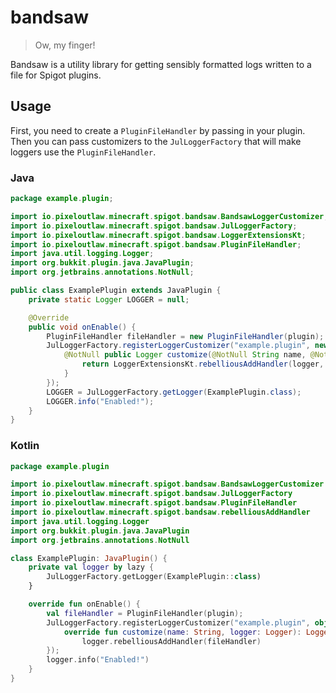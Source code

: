 # bandsaw
> Ow, my finger!

Bandsaw is a utility library for getting sensibly formatted logs written
to a file for Spigot plugins.

## Usage

First, you need to create a `PluginFileHandler` by passing in your plugin. Then you can pass customizers
to the `JulLoggerFactory` that will make loggers use the `PluginFileHandler`.

### Java
```java
package example.plugin;

import io.pixeloutlaw.minecraft.spigot.bandsaw.BandsawLoggerCustomizer;
import io.pixeloutlaw.minecraft.spigot.bandsaw.JulLoggerFactory;
import io.pixeloutlaw.minecraft.spigot.bandsaw.LoggerExtensionsKt;
import io.pixeloutlaw.minecraft.spigot.bandsaw.PluginFileHandler;
import java.util.logging.Logger;
import org.bukkit.plugin.java.JavaPlugin;
import org.jetbrains.annotations.NotNull;

public class ExamplePlugin extends JavaPlugin {
    private static Logger LOGGER = null;

    @Override
    public void onEnable() {
        PluginFileHandler fileHandler = new PluginFileHandler(plugin);
        JulLoggerFactory.registerLoggerCustomizer("example.plugin", new BandsawLoggerCustomizer() {
            @NotNull public Logger customize(@NotNull String name, @NotNull Logger logger) {
                return LoggerExtensionsKt.rebelliousAddHandler(logger, fileHandler);
            }
        });
        LOGGER = JulLoggerFactory.getLogger(ExamplePlugin.class);
        LOGGER.info("Enabled!");
    }
}
```

### Kotlin
```kotlin
package example.plugin

import io.pixeloutlaw.minecraft.spigot.bandsaw.BandsawLoggerCustomizer
import io.pixeloutlaw.minecraft.spigot.bandsaw.JulLoggerFactory
import io.pixeloutlaw.minecraft.spigot.bandsaw.PluginFileHandler
import io.pixeloutlaw.minecraft.spigot.bandsaw.rebelliousAddHandler
import java.util.logging.Logger
import org.bukkit.plugin.java.JavaPlugin
import org.jetbrains.annotations.NotNull

class ExamplePlugin: JavaPlugin() {
    private val logger by lazy {
        JulLoggerFactory.getLogger(ExamplePlugin::class)
    }

    override fun onEnable() {
        val fileHandler = PluginFileHandler(plugin);
        JulLoggerFactory.registerLoggerCustomizer("example.plugin", object : BandsawLoggerCustomizer {
            override fun customize(name: String, logger: Logger): Logger =
                logger.rebelliousAddHandler(fileHandler)
        });
        logger.info("Enabled!")
    }
}
```